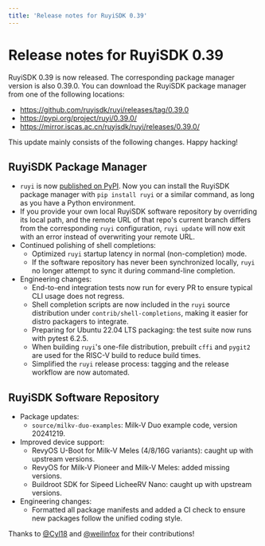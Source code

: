 ```yaml
---
title: 'Release notes for RuyiSDK 0.39'
---
```


# Release notes for RuyiSDK 0.39

RuyiSDK 0.39 is now released. The corresponding package manager version is also 0.39.0.
You can download the RuyiSDK package manager from one of the following locations:

* https://github.com/ruyisdk/ruyi/releases/tag/0.39.0
* https://pypi.org/project/ruyi/0.39.0/
* https://mirror.iscas.ac.cn/ruyisdk/ruyi/releases/0.39.0/

This update mainly consists of the following changes. Happy hacking!

## RuyiSDK Package Manager

* `ruyi` is now [published on PyPI](https://pypi.org/project/ruyi/). Now you can install the RuyiSDK package manager with `pip install ruyi` or a similar command, as long as you have a Python environment.
* If you provide your own local RuyiSDK software repository by overriding its local path, and the remote URL of that repo's current branch differs from the corresponding `ruyi` configuration, `ruyi update` will now exit with an error instead of overwriting your remote URL.
* Continued polishing of shell completions:
    * Optimized `ruyi` startup latency in normal (non-completion) mode.
    * If the software repository has never been synchronized locally, `ruyi` no longer attempt to sync it during command-line completion.
* Engineering changes:
    * End-to-end integration tests now run for every PR to ensure typical CLI usage does not regress.
    * Shell completion scripts are now included in the `ruyi` source distribution under `contrib/shell-completions`, making it easier for distro packagers to integrate.
    * Preparing for Ubuntu 22.04 LTS packaging: the test suite now runs with pytest 6.2.5.
    * When building `ruyi`'s one-file distribution, prebuilt `cffi` and `pygit2` are used for the RISC-V build to reduce build times.
    * Simplified the `ruyi` release process: tagging and the release workflow are now automated.

## RuyiSDK Software Repository

* Package updates:
    * `source/milkv-duo-examples`: Milk-V Duo example code, version 20241219.
* Improved device support:
    * RevyOS U-Boot for Milk-V Meles (4/8/16G variants): caught up with upstream versions.
    * RevyOS for Milk-V Pioneer and Milk-V Meles: added missing versions.
    * Buildroot SDK for Sipeed LicheeRV Nano: caught up with upstream versions.
* Engineering changes:
    * Formatted all package manifests and added a CI check to ensure new packages follow the unified coding style.

Thanks to [@Cyl18] and [@weilinfox] for their contributions!

[@Cyl18]: https://github.com/Cyl18
[@weilinfox]: https://github.com/weilinfox
